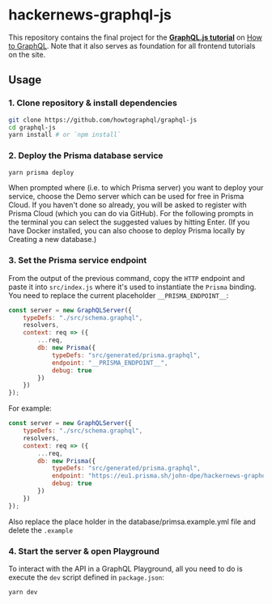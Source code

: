 # hackernews-graphql-js

This repository contains the final project for the [**GraphQL.js tutorial**](https://www.howtographql.com/graphql-js/0-introduction/) on [How to GraphQL](https://www.howtographql.com/). Note that it also serves as foundation for all frontend tutorials on the site.

## Usage

### 1. Clone repository & install dependencies

```sh
git clone https://github.com/howtographql/graphql-js
cd graphql-js
yarn install # or `npm install`
```

### 2. Deploy the Prisma database service

```sh
yarn prisma deploy
```

When prompted where (i.e. to which Prisma server) you want to deploy your service, choose the Demo server which can be used for free in Prisma Cloud. If you haven't done so already, you will be asked to register with Prisma Cloud (which you can do via GitHub). For the following prompts in the terminal you can select the suggested values by hitting Enter. (If you have Docker installed, you can also choose to deploy Prisma locally by Creating a new database.)

### 3. Set the Prisma service endpoint

From the output of the previous command, copy the `HTTP` endpoint and paste it into `src/index.js` where it's used to instantiate the `Prisma` binding. You need to replace the current placeholder `__PRISMA_ENDPOINT__`:

```js
const server = new GraphQLServer({
	typeDefs: "./src/schema.graphql",
	resolvers,
	context: req => ({
		...req,
		db: new Prisma({
			typeDefs: "src/generated/prisma.graphql",
			endpoint: "__PRISMA_ENDPOINT__",
			debug: true
		})
	})
});
```

For example:

```js
const server = new GraphQLServer({
	typeDefs: "./src/schema.graphql",
	resolvers,
	context: req => ({
		...req,
		db: new Prisma({
			typeDefs: "src/generated/prisma.graphql",
			endpoint: "https://eu1.prisma.sh/john-dpe/hackernews-graphql-js/dev",
			debug: true
		})
	})
});
```

Also replace the place holder in the database/primsa.example.yml file and delete the `.example`

### 4. Start the server & open Playground

To interact with the API in a GraphQL Playground, all you need to do is execute the `dev` script defined in `package.json`:

```sh
yarn dev
```
